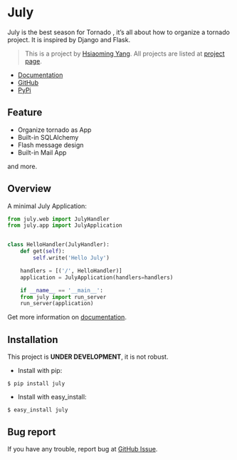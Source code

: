 # July

July is the best season for Tornado , it’s all about how to organize a tornado
project. It is inspired by Django and Flask.

> This is a project by [Hsiaoming Yang](http://lepture.com). All projects are listed at [project page](http://project.lepture.com).

- [Documentation](http://july.readthedocs.org/)
- [GitHub](https://github.com/lepture/july)
- [PyPi](http://pypi.python.org/pypi/july)

## Feature

- Organize tornado as App
- Built-in SQLAlchemy
- Flash message design
- Built-in Mail App

and more.

## Overview

A minimal July Application:

```python
from july.web import JulyHandler
from july.app import JulyApplication


class HelloHandler(JulyHandler):
    def get(self):
        self.write('Hello July')

    handlers = [('/', HelloHandler)]
    application = JulyApplication(handlers=handlers)

    if __name__ == '__main__':
    from july import run_server
    run_server(application)
```

Get more information on [documentation](http://july.readthedocs.org/).

## Installation

This project is **UNDER DEVELOPMENT**, it is not robust.

- Install with pip:

```
$ pip install july
```

- Install with easy_install:

```
$ easy_install july
```

## Bug report

If you have any trouble, report bug at [GitHub Issue](https://github.com/lepture/july/issues).
